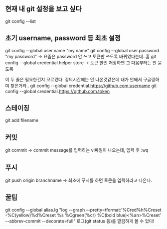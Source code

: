 ## 현재 내 git 설정을 보고 싶다
git config --list

## 초기 username, password 등 최초 설정
git config --global user.name "my name"
git config --global user.password "my password" -> 요즘은 password 안 쓰고 토큰만 쓰도록 바뀌었다는데..흠 
git config --global credential.helper store   -> 토큰 한번 저장하면 그 다음부터는 안 묻도록

이 두 줄은 필요한건지 모르겠다. 강의시간에는 안 나온것같은데 내가 안돼서 구글링하며 찾은거라..
git config --global credential.https://github.com.username <username>
git config --global credential.https://github.com.token <token>

## 스테이징
git add filename

## 커밋
git commit
-> commit message를 입력하는 vi파일이 나오는데, 입력 후 :wq

## 푸시
git push origin branchname -> 최초에 푸시를 하면 토큰을 입력하라고 나온다.

## 꿀팁
git config --global alias.lg "log --graph --pretty=tformat:'%Cred%h%Creset -%C(yellow)%d%Creset %s %Cgreen(%cr) %C(bold blue)<%an>%Creset' --abbrev-commit --decorate=full"
로그(git status 등)를 깔끔하게 볼 수 있다!
